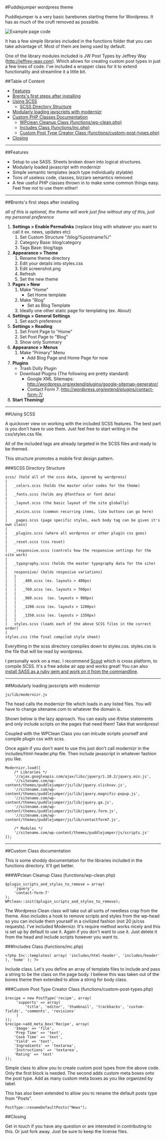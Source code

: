 #Puddlejumper wordpress theme

Puddlejumper is a very basic barebones starting theme for Wordpress. It has as much of the cruft removed as possible. 

![Example page code](http://i.imgur.com/JW4xCYC.png)

It has a few simple libraries included in the functions folder that you can take advantage of. Most of them are being used by default.

One of the library modules included is JW Post Types by Jeffrey Way (http://jeffrey-way.com). Which allows for creating custom post types in just a few lines of code. I've included a wrapper class for it to extend functionality and streamline it a little bit.

##Table of Content

* [Features](#features)
* [Brents's first steps after installing](#brentss-first-steps-after-installing)
* [Using SCSS](#using-scss)
	* [SCSS Directory Structure](#scss-directory-structure)
* [Modularly loading javscripts with modernizr](#modularly-loading-javscripts-with-modernizr)
* [Custom PHP Classes Documentation](#custom-class-documentation)
	* [WPclean Cleanup Class \(functions/wp-clean.php\)](#wpclean-cleanup-class--functionswp-cleanphp)
	* [Includes Class \(functions/inc.php\)](#includes-class-functionsincphp)
	* [Custom Post Type Creator Class \(functions/custom-post-types.php\)](#custom-post-type-creator-class-functionscustom-post-typesphp)
* [Closing](#closing)
	
<hr>		

##Features

* Setup to use SASS. Sheets broken down into logical structures.
* Modularly loaded javascript with modernizr
* Simple semantic templates (each type individually stylable)
* Tons of useless code, classes, bizzaro semantics removed 
* A few useful PHP classes thrown in to make some common things easy. Feel free not to use them either!

<hr>

##Brents's first steps after installing

*all of this is optional, the theme will work just fine without any of this, just my personal preference*

1. **Settings > Enable Permalinks** (replace blog with whatever you want to call it ex. news, updates etc)
 	1. Set Custom Structure "/blog/%postname%/"
	2. Category Base: blog/category
	3. Tags Base: blog/tags
2. **Appearance > Theme**
	1. Rename theme directory
	2. Edit your details into styles.css
	3. Edit screenshot.png
	4. Refresh
	5. Set the new theme
3. **Pages > New**
	1. Make "Home"
		* Set Home template
	2. Make "Blog"
		* Set as Blog Template
	3. Ideally one other static page for templating (ex. About)
4. **Settings > General Settings**
    1. Set each preference
5. **Settings > Reading**
	1. Set Front Page to "Home"
	2. Set Post Page to "Blog"
	3. Show only Summary
6. **Appearance > Menus**
	1. Make "Primary" Menu
		* Add Blog Page and Home Page for now
7. **Plugins**
	* Trash Dolly Plugin
	* Download Plugins (The following are pretty standard)
		* Google XML Sitemaps: <http://wordpress.org/extend/plugins/google-sitemap-generator/>
		* Contact Form 7: <http://wordpress.org/extend/plugins/contact-form-7/>		
8. **Start Theming!**

<hr>

##Using SCSS

A quickover view on working with the included SCSS features. The best part is you don't have to use them. Just feel free to start writing in the css/styles.css file.

All of the included tags are already targeted in the SCSS files and ready to be themed.

This structure promotes a mobile first design pattern.

###SCSS Directory Structure

    scss/ (hold all of the scss data, ignored by wordpress)
    |
   	|	_colors.scss (holds the master color codes for the theme)
    |
    |	_fonts.scss (holds any @fontface or font data)
    |
    |	_layout.scss (the basic layout of the site globally)
    |
    |	_mixins.scss (common recurring items, like buttons can go here)
    |
    |	_pages.scss (page specific styles, each body tag can be given it's own class)
    |
    |	_plugins.scss (where all wordpress or other plugin css goes)
    |
    |	_reset.scss (css reset)
    |
    |	_responsive.scss (controls how the responsive settings for the site work)
    |
    |	_typography.scss (holds the master typography data for the site)
    |
    |	responsive/ (holds resposive variations)
    |   |
    |	|	_480.scss (ex. layouts > 480px)
    |   |
    |	|	_760.scss (ex. layouts > 760px)
    |   |
    |	|	_980.scss  (ex. layouts > 980px)
    |   |
    |	|	_1200.scss (ex. layouts > 1200px)
    |   |
    |	|	_1350.scss (ex. layouts > 1350px)
    |   |
    |	styles.scss (loads each of the above SCSS files in the correct order)
    |
    styles.css (the final compiled style sheet)

Everything in the scss directory compiles down to styles.css. styles.css is the file that will be read by wordpress. 

I personally work on a mac. I recommend [Scout](http://mhs.github.io/scout-app/) which is cross platform, to compile SCSS. It's a free adobe air app and works great! You can also [install SASS as a ruby gem and work on it from the commandline](http://sass-lang.com/install).

<hr>

##Modularly loading javscripts with modernizr

    js/lib/modernizr.js

The head calls the modernizr file which loads in any listed files. You will have to change sitename.com to whatever the domain is.

Shown below is the lazy approach. You can easily use if/else statements and only include scripts on the pages that need them! Take that wordpress!

Coupled with the WPClean Class you can inlcude scripts yourself and compile plugin css with scss.

Once again if you don't want to use this just don't call modernizr in the includes/html-header.php file. Then include javascript in whatever fashion you like.

    Modernizr.load([
    	/* Libraries */
    	'//ajax.googleapis.com/ajax/libs/jquery/1.10.2/jquery.min.js', 
    	'//sitename.com/wp-content/themes/puddlejumper/js/lib/jquery.slicknav.js',
    	'//sitename.com/wp-content/themes/puddlejumper/js/lib/jquery.magnific-popup.js',
    	'//sitename.com/wp-content/themes/puddlejumper/js/lib/jquery.ga.js',
    	'//sitename.com/wp-content/themes/puddlejumper/js/lib/jquery.form.js',
    	'//sitename.com/wp-content/themes/puddlejumper/js/lib/contactform7.js',
    	
    	/* Modules */
    	'//sitename.com/wp-content/themes/puddlejumper/js/scripts.js'
    ]);

<hr>

##Custom Class documentation

This is some shoddy documentation for the libraries included in the functions directory. It'll get better.

###WPclean Cleanup Class  (functions/wp-clean.php)

    $plugin_scripts_and_styles_to_remove = array(
        'jquery',
        'contact-form-7'
    );
    WPclean::init($plugin_scripts_and_styles_to_remove);

The Wordpress Clean class will take out all sorts of needless crap from the theme. Also includes a hook to remove scripts and styles from the wp-head so you can include them yourself in a civilized fashion (not 20 js/css requests). I've included Modernizr. It's require method works nicely and this is set up by default to use it. Again if you don't want to use it. Just delete it from the head and include scripts however you want to.

###Includes Class (functions/inc.php)

    <?php Inc::templates( array( 'includes/html-header', 'includes/header' ), 'home' ); ?>

Include class. Let's you define an array of template files to include and pass a string to be the class on the page body. I believe this was taken out of the bones theme then extended to allow a string for body class.

###Custom Post Type Creator Class (functions/custom-post-types.php)

    $recipe = new PostType('recipe', array( 
	     'supports' => array( 
	         'title', 'editor', 'thumbnail', 'trackbacks', 'custom-fields', 'comments', 'revisions' 
	     )        
	));
	$recipe->add_meta_box('Recipe', array(
		'Image' => 'file',
		'Prep Time' => 'text',
		'Cook Time' => 'text',
		'Yield' => 'text',
		'Ingredients' => 'textarea',
		'Instructions' => 'textarea',
		'Rating' => 'text'
	));
	
Simple class to allow you to create custom post types from the above code. Only the first block is needed. The second adds custom meta boxes onto the post type. Add as many custom meta boxes as you like organized by label.

This has also been extended to allow you to rename the default posts type from "Posts".
    
    PostType::renameDefaultPosts("News");


##Closing

Get in touch if you have any question or are interested in contributing to this. Or just fork away. Just be sure to keep the license files.



